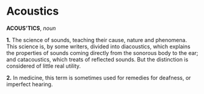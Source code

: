 # Acoustics

**ACOUS'TICS**, _noun_

**1.** The science of sounds, teaching their cause, nature and phenomena. This science is, by some writers, divided into diacoustics, which explains the properties of sounds coming directly from the sonorous body to the ear; and catacoustics, which treats of reflected sounds. But the distinction is considered of little real utility.

**2.** In medicine, this term is sometimes used for remedies for deafness, or imperfect hearing.